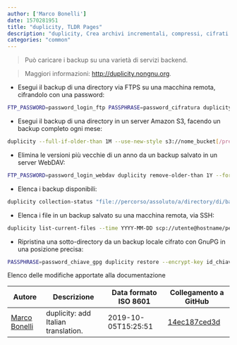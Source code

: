 ```yaml
---
author: ['Marco Bonelli']
date: 1570281951
title: "duplicity, TLDR Pages"
description: "duplicity, Crea archivi incrementali, compressi, cifrati con controllo di versione."
categories: "common"
---
```

> Può caricare i backup su una varietà di servizi backend.

> Maggiori informazioni: <http://duplicity.nongnu.org>.

- Esegui il backup di una directory via FTPS su una macchina remota, cifrandolo con una password:

```bash
FTP_PASSWORD=password_login_ftp PASSPHRASE=password_cifratura duplicity percorso/a/cartella_sorgente ftps://utente@hostname/percorso/a/cartella_target/
```

- Esegui il backup di una directory in un server Amazon S3, facendo un backup completo ogni mese:

```bash
duplicity --full-if-older-than 1M --use-new-style s3://nome_bucket[/prefisso]
```

- Elimina le versioni più vecchie di un anno da un backup salvato in un server WebDAV:

```bash
FTP_PASSWORD=password_login_webdav duplicity remove-older-than 1Y --force webdav[s]://utente@hostname[:porta]/directory
```

- Elenca i backup disponibili:

```bash
duplicity collection-status "file://percorso/assoluto/a/directory/di/backup"
```

- Elenca i file in un backup salvato su una macchina remota, via SSH:

```bash
duplicity list-current-files --time YYYY-MM-DD scp://utente@hostname/percorso/a/directory/backup
```

- Ripristina una sotto-directory da un backup locale cifrato con GnuPG in una posizione precisa:

```bash
PASSPHRASE=password_chiave_gpg duplicity restore --encrypt-key id_chiave_gpg --file-to-restore percorso/relativo/sotto_directory file://percorso/assoluto/a/directory/di/backup percorso/a/directory/dove/ripristinare
```
Elenco delle modifiche apportate alla documentazione


Autore | Descrizione | Data formato ISO 8601 | Collegamento a GitHub
------|-----|-----|-----
[Marco Bonelli](mailto:marco@mebeim.net) | duplicity: add Italian translation. | 2019-10-05T15:25:51 | [14ec187ced3d](https://github.com/tldr-pages/tldr/commit/14ec187ced3d0827c0f0642967a27dd3261e55b9)

